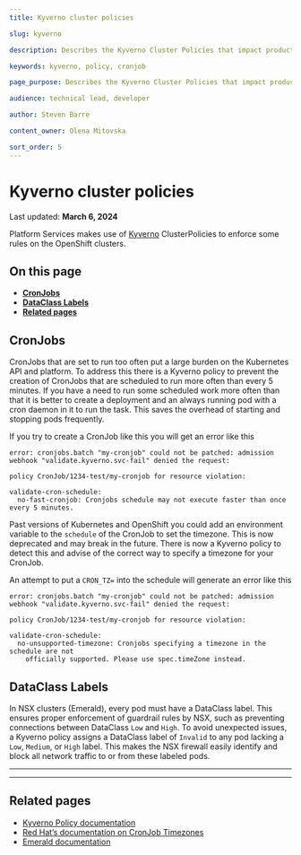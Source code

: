 ```yaml
---
title: Kyverno cluster policies

slug: kyverno

description: Describes the Kyverno Cluster Policies that impact product teams in OpenShift clusters.

keywords: kyverno, policy, cronjob

page_purpose: Describes the Kyverno Cluster Policies that impact product teams in OpenShift clusters.

audience: technical lead, developer

author: Steven Barre

content_owner: Olena Mitovska

sort_order: 5
---
```


# Kyverno cluster policies
Last updated: **March 6, 2024**

Platform Services makes use of [Kyverno](https://kyverno.io/) ClusterPolicies to enforce some rules on the OpenShift clusters.

## On this page
* **[CronJobs](#cronjobs)**
* **[DataClass Labels](#dataclass-labels)**
* **[Related pages](#related-pages)**

## CronJobs

CronJobs that are set to run too often put a large burden on the Kubernetes API and platform. To address this there is a Kyverno policy to prevent the creation of CronJobs that are scheduled to run more often than every 5 minutes. If you have a need to run some scheduled work more often than that it is better to create a deployment and an always running pod with a cron daemon in it to run the task. This saves the overhead of starting and stopping pods frequently.

If you try to create a CronJob like this you will get an error like this

```text
error: cronjobs.batch "my-cronjob" could not be patched: admission webhook "validate.kyverno.svc-fail" denied the request:

policy CronJob/1234-test/my-cronjob for resource violation:

validate-cron-schedule:
  no-fast-cronjob: Cronjobs schedule may not execute faster than once every 5 minutes.
```

Past versions of Kubernetes and OpenShift you could add an environment variable to the `schedule` of the CronJob to set the timezone. This is now deprecated and may break in the future. There is now a Kyverno policy to detect this and advise of the correct way to specify a timezone for your CronJob.

An attempt to put a `CRON_TZ=` into the schedule will generate an error like this

```text
error: cronjobs.batch "my-cronjob" could not be patched: admission webhook "validate.kyverno.svc-fail" denied the request:

policy CronJob/1234-test/my-cronjob for resource violation:

validate-cron-schedule:
  no-unsupported-timezone: Cronjobs specifying a timezone in the schedule are not
    officially supported. Please use spec.timeZone instead.
```

## DataClass Labels

In NSX clusters (Emerald), every pod must have a DataClass label. This ensures proper enforcement of guardrail rules by NSX, such as preventing connections between DataClass `Low` and `High`. To avoid unexpected issues, a Kyverno policy assigns a DataClass label of `Invalid` to any pod lacking a `Low`, `Medium`, or `High` label. This makes the NSX firewall easily identify and block all network traffic to or from these labeled pods.

---
---

## Related pages

- [Kyverno Policy documentation](https://kyverno.io/docs/kyverno-policies/)
- [Red Hat’s documentation on CronJob Timezones](https://docs.openshift.com/container-platform/4.13/nodes/jobs/nodes-nodes-jobs.html#nodes-nodes-jobs-creating-cron_nodes-nodes-jobs)
- [Emerald documentation](https://digital.gov.bc.ca/cloud/services/private/internal-resources/emerald/)
